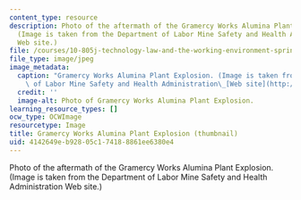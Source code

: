 ```yaml
---
content_type: resource
description: Photo of the aftermath of the Gramercy Works Alumina Plant Explosion.
  (Image is taken from the Department of Labor Mine Safety and Health Administration
  Web site.)
file: /courses/10-805j-technology-law-and-the-working-environment-spring-2006/4142649eb92805c174188861ee6380e4_10-805js06-th.jpg
file_type: image/jpeg
image_metadata:
  caption: "Gramercy Works Alumina Plant Explosion. (Image is taken from the Department\
    \ of Labor Mine Safety and Health Administration\_[Web site](http://www.msha.gov/).)"
  credit: ''
  image-alt: Photo of Gramercy Works Alumina Plant Explosion.
learning_resource_types: []
ocw_type: OCWImage
resourcetype: Image
title: Gramercy Works Alumina Plant Explosion (thumbnail)
uid: 4142649e-b928-05c1-7418-8861ee6380e4
---
```

Photo of the aftermath of the Gramercy Works Alumina Plant Explosion. (Image is taken from the Department of Labor Mine Safety and Health Administration Web site.)

